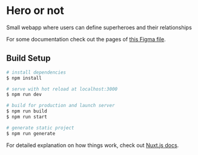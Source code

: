 # Hero or not

Small webapp where users can define superheroes and their relationships

For some documentation check out the pages of [this Figma file](https://www.figma.com/file/oxdFdBRGnDL1oPYH0o9YVW/Hero-or-not?node-id=0%3A1).

## Build Setup

```bash
# install dependencies
$ npm install

# serve with hot reload at localhost:3000
$ npm run dev

# build for production and launch server
$ npm run build
$ npm run start

# generate static project
$ npm run generate
```

For detailed explanation on how things work, check out [Nuxt.js docs](https://nuxtjs.org).

